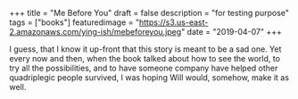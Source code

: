 +++
title = "Me Before You"
draft = false
description = "for testing purpose"
tags = ["books"]
featuredimage = "https://s3.us-east-2.amazonaws.com/ying-ish/mebeforeyou.jpeg"
date = "2019-04-07"
+++

I guess, that I know it up-front that this story is meant to be a sad one. Yet every now and then, when the book talked about how to see the world, to try all the possibilities, and to have someone company have helped other quadriplegic people survived, I was hoping Will would, somehow, make it as well. 